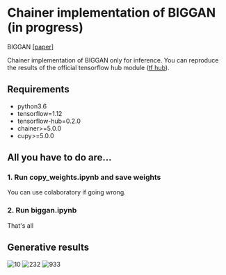 # Chainer implementation of BIGGAN (in progress)

BIGGAN [[paper]](https://arxiv.org/abs/1809.11096)


Chainer implementation of BIGGAN only for inference. You can reproduce the results of the official tensorflow hub module ([tf hub](https://tfhub.dev/deepmind/biggan-256/2)).
## Requirements
- python3.6
- tensorflow=1.12
- tensorflow-hub=0.2.0
- chainer>=5.0.0
- cupy>=5.0.0

## All you have to do are...
### 1. Run copy_weights.ipynb and save weights
You can use colaboratory if going wrong.
### 2. Run biggan.ipynb

That's all

## Generative results
![10](https://github.com/nogu-atsu/chainer-BIGGAN/blob/master/figs/10.png "10")
![232](https://github.com/nogu-atsu/chainer-BIGGAN/blob/master/figs/232.png "232")
![933](https://github.com/nogu-atsu/chainer-BIGGAN/blob/master/figs/933.png "933")
